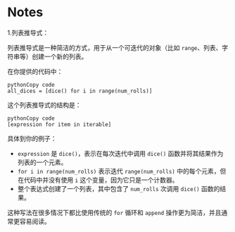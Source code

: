 # Notes

1.列表推导式：

列表推导式是一种简洁的方式，用于从一个可迭代的对象（比如 `range`、列表、字符串等）创建一个新的列表。

在你提供的代码中：

```
pythonCopy code
all_dices = [dice() for i in range(num_rolls)]
```

这个列表推导式的结构是：

```
pythonCopy code
[expression for item in iterable]
```

具体到你的例子：

- `expression` 是 `dice()`，表示在每次迭代中调用 `dice()` 函数并将其结果作为列表的一个元素。
- `for i in range(num_rolls)` 表示迭代 `range(num_rolls)` 中的每个元素，但在代码中并没有使用 `i` 这个变量，因为它只是一个计数器。
- 整个表达式创建了一个列表，其中包含了 `num_rolls` 次调用 `dice()` 函数的结果。

这种写法在很多情况下都比使用传统的 `for` 循环和 `append` 操作更为简洁，并且通常更容易阅读。

